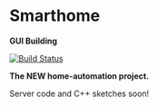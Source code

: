 # Smarthome
**GUI Building** 

[![Build Status](https://travis-ci.org/ClFbV/SmartHome.svg?branch=master)](https://travis-ci.org/ClFbV/SmartHome) 

**The NEW home-automation project.** 

Server code and C++ sketches soon!
